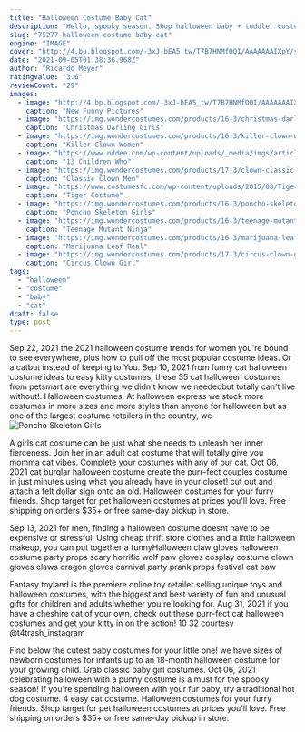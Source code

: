 ```yaml
---
title: "Halloween Costume Baby Cat"
description: "Hello, spooky season. Shop halloween baby + toddler costumes, toddler clothes and more."
slug: "75277-halloween-costume-baby-cat"
engine: "IMAGE"
cover: "http://4.bp.blogspot.com/-3xJ-bEA5_tw/T7B7HNMfOQI/AAAAAAAIXpY/sbOD50I59Yc/s1600/Funny+Pet+Costumes+(62).jpg"
date: "2021-09-05T01:38:36.968Z"
author: "Ricardo Meyer"
ratingValue: "3.6"
reviewCount: "29"
images:
  - image: "http://4.bp.blogspot.com/-3xJ-bEA5_tw/T7B7HNMfOQI/AAAAAAAIXpY/sbOD50I59Yc/s1600/Funny+Pet+Costumes+(62).jpg"
    caption: "New Funny Pictures"
  - image: "https://img.wondercostumes.com/products/16-3/christmas-darling-girls-costume-and-tights-set.jpg"
    caption: "Christmas Darling Girls"
  - image: "https://img.wondercostumes.com/products/16-3/killer-clown-women-costume.jpg"
    caption: "Killer Clown Women"
  - image: "https://www.oddee.com/wp-content/uploads/_media/imgs/articles2/a99852_kid-halloween_11-corpse-bride.jpg"
    caption: "13 Children Who"
  - image: "https://img.wondercostumes.com/products/17-3/clown-classic-man-costume.jpg"
    caption: "Classic Clown Men"
  - image: "https://www.costumesfc.com/wp-content/uploads/2015/08/Tiger-Mascot-Costume.jpg"
    caption: "Tiger Costume"
  - image: "https://img.wondercostumes.com/products/16-3/poncho-skeleton.jpg"
    caption: "Poncho Skeleton Girls"
  - image: "https://img.wondercostumes.com/products/16-3/teenage-mutant-ninja-turtles-2-boys-costume.jpg"
    caption: "Teenage Mutant Ninja"
  - image: "https://img.wondercostumes.com/products/16-3/marijuana-leaf-real.jpg"
    caption: "Marijuana Leaf Real"
  - image: "https://img.wondercostumes.com/products/17-3/circus-clown-girl-costume.jpg"
    caption: "Circus Clown Girl"
tags:
  - "halloween"
  - "costume"
  - "baby"
  - "cat"
draft: false
type: post
---
```


Sep 22, 2021 the 2021 halloween costume trends for women you're bound to see everywhere, plus how to pull off the most popular costume ideas.  Or a catbut instead of keeping to You. Sep 10, 2021 from funny cat halloween costume ideas to easy kitty costumes, these 35 cat halloween costumes from petsmart are everything we didn't know we neededbut totally can't live without!. Halloween costumes. At halloween express we stock more costumes in more sizes and more styles than anyone for halloween but as one of the largest costume retailers in the country, we
![Poncho Skeleton Girls](https://img.wondercostumes.com/products/16-3/poncho-skeleton.jpg "Poncho Skeleton Girls")

A girls cat costume can be just what she needs to unleash her inner fierceness. Join her in an adult cat costume that will totally give you momma cat vibes. Complete your costumes with any of our cat. Oct 06, 2021 cat burglar halloween costume create the purr-fect couples costume in just minutes using what you already have in your closet! cut out and attach a felt dollar sign onto an old. Halloween costumes for your furry friends. Shop target for pet halloween costumes at prices you&#39;ll love. Free shipping on orders $35+ or free same-day pickup in store.
<!--inArticleAds-->

<!--galleryOne-->

Sep 13, 2021 for men, finding a halloween costume doesnt have to be expensive or stressful. Using cheap thrift store clothes and a little halloween makeup, you can put together a funnyHalloween claw gloves halloween costume party props scary horrific wolf paw gloves cosplay costume clown gloves claws dragon gloves carnival party prank props festival cat paw
<!--inArticleAds-->

<!--galleryTwo-->

Fantasy toyland is the premiere online toy retailer selling unique toys and halloween costumes, with the biggest and best variety of fun and unusual gifts for children and adults!whether you're looking for. Aug 31, 2021 if you have a cheshire cat of your own, check out these purr-fect cat halloween costumes and get your kitty in on the action! 10  32 courtesy @t4trash_instagram
<!--galleryThree-->

Find below the cutest baby costumes for your little one! we have sizes of newborn costumes for infants up to an 18-month halloween costume for your growing child. Grab classic baby girl costumes. Oct 06, 2021 celebrating halloween with a punny costume is a must for the spooky season!  If you're spending halloween with your fur baby, try a traditional hot dog costume. 4 easy cat costume. Halloween costumes for your furry friends. Shop target for pet halloween costumes at prices you'll love. Free shipping on orders $35+ or free same-day pickup in store.